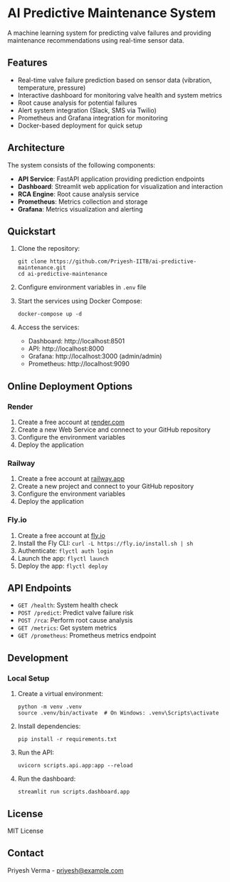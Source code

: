# AI Predictive Maintenance System

A machine learning system for predicting valve failures and providing maintenance recommendations using real-time sensor data.

## Features

- Real-time valve failure prediction based on sensor data (vibration, temperature, pressure)
- Interactive dashboard for monitoring valve health and system metrics
- Root cause analysis for potential failures
- Alert system integration (Slack, SMS via Twilio)
- Prometheus and Grafana integration for monitoring
- Docker-based deployment for quick setup

## Architecture

The system consists of the following components:

- **API Service**: FastAPI application providing prediction endpoints
- **Dashboard**: Streamlit web application for visualization and interaction
- **RCA Engine**: Root cause analysis service
- **Prometheus**: Metrics collection and storage
- **Grafana**: Metrics visualization and alerting

## Quickstart

1. Clone the repository:
   ```
   git clone https://github.com/Priyesh-IITB/ai-predictive-maintenance.git
   cd ai-predictive-maintenance
   ```

2. Configure environment variables in `.env` file

3. Start the services using Docker Compose:
   ```
   docker-compose up -d
   ```

4. Access the services:
   - Dashboard: http://localhost:8501
   - API: http://localhost:8000
   - Grafana: http://localhost:3000 (admin/admin)
   - Prometheus: http://localhost:9090

## Online Deployment Options

### Render

1. Create a free account at [render.com](https://render.com)
2. Create a new Web Service and connect to your GitHub repository
3. Configure the environment variables
4. Deploy the application

### Railway

1. Create a free account at [railway.app](https://railway.app)
2. Create a new project and connect to your GitHub repository
3. Configure the environment variables
4. Deploy the application

### Fly.io

1. Create a free account at [fly.io](https://fly.io)
2. Install the Fly CLI: `curl -L https://fly.io/install.sh | sh`
3. Authenticate: `flyctl auth login`
4. Launch the app: `flyctl launch`
5. Deploy the app: `flyctl deploy`

## API Endpoints

- `GET /health`: System health check
- `POST /predict`: Predict valve failure risk
- `POST /rca`: Perform root cause analysis
- `GET /metrics`: Get system metrics
- `GET /prometheus`: Prometheus metrics endpoint

## Development

### Local Setup

1. Create a virtual environment:
   ```
   python -m venv .venv
   source .venv/bin/activate  # On Windows: .venv\Scripts\activate
   ```

2. Install dependencies:
   ```
   pip install -r requirements.txt
   ```

3. Run the API:
   ```
   uvicorn scripts.api.app:app --reload
   ```

4. Run the dashboard:
   ```
   streamlit run scripts.dashboard.app
   ```

## License

MIT License

## Contact

Priyesh Verma - priyesh@example.com